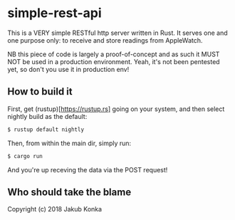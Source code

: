simple-rest-api
===

This is a VERY simple RESTful http server written in Rust. It serves one and one purpose only: to receive and store readings from AppleWatch.

NB this piece of code is largely a proof-of-concept and as such it MUST NOT be used in a production environment. Yeah, it's not been pentested yet, so don't you use it in production env!

## How to build it
First, get (rustup)[https://rustup.rs] going on your system, and then select nightly build as the default:

```sh
$ rustup default nightly
```

Then, from within the main dir, simply run:

```sh
$ cargo run
```

And you're up receving the data via the POST request!

## Who should take the blame
Copyright (c) 2018 Jakub Konka

